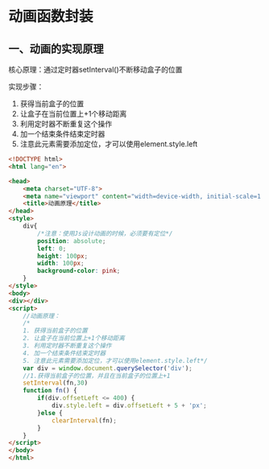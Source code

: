 # 动画函数封装

## 一、动画的实现原理

核心原理：通过定时器setInterval()不断移动盒子的位置

实现步骤：

1. 获得当前盒子的位置
2. 让盒子在当前位置上+1个移动距离
3. 利用定时器不断重复这个操作
4. 加一个结束条件结束定时器
5. 注意此元素需要添加定位，才可以使用element.style.left

```html
<!DOCTYPE html>
<html lang="en">

<head>
    <meta charset="UTF-8">
    <meta name="viewport" content="width=device-width, initial-scale=1.0">
    <title>动画原理</title>
</head>
<style>
    div{
        /*注意：使用Js设计动画的时候，必须要有定位*/
        position: absolute;
        left: 0;
        height: 100px;
        width: 100px;
        background-color: pink;
    }
</style>
<body>
<div></div>
<script>
    //动画原理：
    /*
    1. 获得当前盒子的位置
    2. 让盒子在当前位置上+1个移动距离
    3. 利用定时器不断重复这个操作
    4. 加一个结束条件结束定时器
    5. 注意此元素需要添加定位，才可以使用element.style.left*/
    var div = window.document.querySelector('div');
    //1.获得当前盒子的位置，并且在当前盒子的位置上+1
    setInterval(fn,30)
    function fn() {
        if(div.offsetLeft <= 400) {
            div.style.left = div.offsetLeft + 5 + 'px';
        }else {
            clearInterval(fn);
        }
    }
</script>
</body>
</html>
```